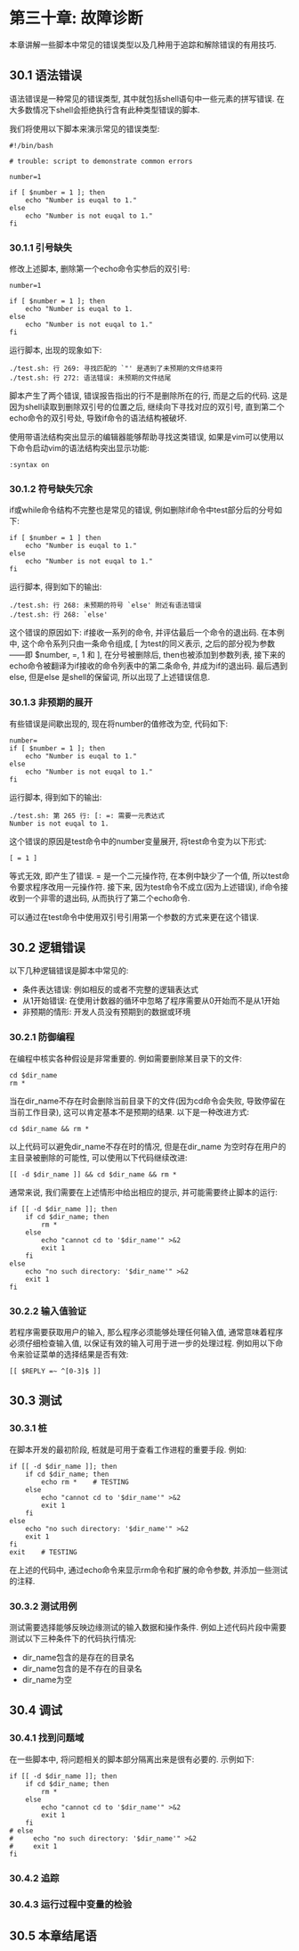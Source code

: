 # 第三十章: 故障诊断 #

本章讲解一些脚本中常见的错误类型以及几种用于追踪和解除错误的有用技巧.

## 30.1 语法错误 ##

语法错误是一种常见的错误类型, 其中就包括shell语句中一些元素的拼写错误. 在大多数情况下shell会拒绝执行含有此种类型错误的脚本.

我们将使用以下脚本来演示常见的错误类型:

```
#!/bin/bash

# trouble: script to demonstrate common errors

number=1

if [ $number = 1 ]; then
    echo "Number is euqal to 1."
else
    echo "Number is not euqal to 1."
fi
```

### 30.1.1 引号缺失 ###

修改上述脚本, 删除第一个echo命令实参后的双引号:

```
number=1

if [ $number = 1 ]; then
    echo "Number is euqal to 1.
else
    echo "Number is not euqal to 1."
fi
```

运行脚本, 出现的现象如下:

```
./test.sh: 行 269: 寻找匹配的 `"' 是遇到了未预期的文件结束符
./test.sh: 行 272: 语法错误: 未预期的文件结尾
```

脚本产生了两个错误, 错误报告指出的行不是删除所在的行, 而是之后的代码. 这是因为shell读取到删除双引号的位置之后, 继续向下寻找对应的双引号, 直到第二个echo命令的双引号处, 导致if命令的语法结构被破坏.

使用带语法结构突出显示的编辑器能够帮助寻找这类错误, 如果是vim可以使用以下命令启动vim的语法结构突出显示功能:

```
:syntax on
```

### 30.1.2 符号缺失冗余 ###

if或while命令结构不完整也是常见的错误, 例如删除if命令中test部分后的分号如下:

```
if [ $number = 1 ] then
    echo "Number is euqal to 1."
else
    echo "Number is not euqal to 1."
fi
```

运行脚本, 得到如下的输出:

```
./test.sh: 行 268: 未预期的符号 `else' 附近有语法错误
./test.sh: 行 268: `else'
```

这个错误的原因如下: if接收一系列的命令, 并评估最后一个命令的退出码. 在本例中, 这个命令系列只由一条命令组成, [ 为test的同义表示, 之后的部分视为参数——即 $number, =, 1 和 ], 在分号被删除后, then也被添加到参数列表,
接下来的echo命令被翻译为if接收的命令列表中的第二条命令, 并成为if的退出码. 最后遇到else, 但是else 是shell的保留词, 所以出现了上述错误信息.

### 30.1.3 非预期的展开 ###

有些错误是间歇出现的, 现在将number的值修改为空, 代码如下:

```
number=
if [ $number = 1 ]; then
    echo "Number is euqal to 1."
else
    echo "Number is not euqal to 1."
fi
```

运行脚本, 得到如下的输出:

```
./test.sh: 第 265 行: [: =: 需要一元表达式
Number is not euqal to 1.
```

这个错误的原因是test命令中的number变量展开, 将test命令变为以下形式:

```
[ = 1 ]
```

等式无效, 即产生了错误. = 是一个二元操作符, 在本例中缺少了一个值, 所以test命令要求程序改用一元操作符. 接下来, 因为test命令不成立(因为上述错误), if命令接收到一个非零的退出码, 从而执行了第二个echo命令.

可以通过在test命令中使用双引号引用第一个参数的方式来更在这个错误.

## 30.2 逻辑错误 ##

以下几种逻辑错误是脚本中常见的:

- 条件表达错误: 例如相反的或者不完整的逻辑表达式
- 从1开始错误: 在使用计数器的循环中忽略了程序需要从0开始而不是从1开始
- 非预期的情形: 开发人员没有预期到的数据或环境

### 30.2.1 防御编程 ###

在编程中核实各种假设是非常重要的. 例如需要删除某目录下的文件:

```
cd $dir_name
rm *
```

当在dir_name不存在时会删除当前目录下的文件(因为cd命令会失败, 导致停留在当前工作目录), 这可以肯定基本不是预期的结果. 以下是一种改进方式:

```
cd $dir_name && rm *
```

以上代码可以避免dir\_name不存在时的情况, 但是在dir\_name 为空时存在用户的主目录被删除的可能性, 可以使用以下代码继续改进:

```
[[ -d $dir_name ]] && cd $dir_name && rm *
```

通常来说, 我们需要在上述情形中给出相应的提示, 并可能需要终止脚本的运行:

```
if [[ -d $dir_name ]]; then
    if cd $dir_name; then
        rm *
    else
        echo "cannot cd to '$dir_name'" >&2
        exit 1
    fi
else
    echo "no such directory: '$dir_name'" >&2
    exit 1
fi
```

### 30.2.2 输入值验证 ###

若程序需要获取用户的输入, 那么程序必须能够处理任何输入值, 通常意味着程序必须仔细检查输入值, 以保证有效的输入可用于进一步的处理过程.
例如用以下命令来验证菜单的选择结果是否有效:

```
[[ $REPLY =~ ^[0-3]$ ]]
```

## 30.3 测试 ##

### 30.3.1 桩 ###

在脚本开发的最初阶段, 桩就是可用于查看工作进程的重要手段. 例如:

```
if [[ -d $dir_name ]]; then
    if cd $dir_name; then
        echo rm *    # TESTING
    else
        echo "cannot cd to '$dir_name'" >&2
        exit 1
    fi
else
    echo "no such directory: '$dir_name'" >&2
    exit 1
fi
exit    # TESTING
```

在上述的代码中, 通过echo命令来显示rm命令和扩展的命令参数, 并添加一些测试的注释.

### 30.3.2 测试用例 ###

测试需要选择能够反映边缘测试的输入数据和操作条件. 例如上述代码片段中需要测试以下三种条件下的代码执行情况:

- dir_name包含的是存在的目录名
- dir_name包含的是不存在的目录名
- dir_name为空

## 30.4 调试 ##

### 30.4.1 找到问题域 ###

在一些脚本中, 将问题相关的脚本部分隔离出来是很有必要的. 示例如下:

```
if [[ -d $dir_name ]]; then
    if cd $dir_name; then
        rm *
    else
        echo "cannot cd to '$dir_name'" >&2
        exit 1
    fi
# else
#     echo "no such directory: '$dir_name'" >&2
#     exit 1
fi
```

### 30.4.2 追踪 ###



### 30.4.3 运行过程中变量的检验 ###

## 30.5 本章结尾语 ##
